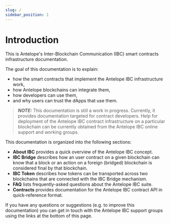 ```yaml
---
slug: /
sidebar_position: 1
---
```


# Introduction

This is Antelope's Inter-Blockchain Communication (IBC) smart contracts infrastructure documentation.

The goal of this documentation is to explain:

* how the smart contracts that implement the Antelope IBC infrastructure work,
* how Antelope blockchains can integrate them,
* how developers can use them,
* and why users can trust the dApps that use them. 

> **_NOTE:_** This documentation is still a work in progress. Currently, it provides documentation targeted for contract developers. Help for deployment of the Antelope IBC contract infrastructure on a particular blockchain can be currently obtained from the Antelope IBC online support and working groups.

This documentation is organized into the following sections:

* **About IBC** provides a quick overview of the Antelope IBC concept.
* **IBC Bridge** describes how an user contract on a given blockchain can know that a block or an action on a foreign (bridged) blockchain is considered final by that blockchain.
* **IBC Token** describes how tokens can be transported across two blockchains that are connected with the IBC Bridge mechanism.
* **FAQ** lists frequently-asked questions about the Antelope IBC suite.
* **Contracts** provides documentation for the Antelope IBC contract API in quick-reference format.

If you have any questions or suggestions (e.g. to improve this documentation) you can get in touch with the Antelope IBC support groups using the links at the bottom of this page.

